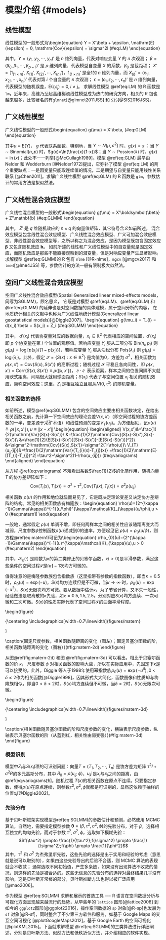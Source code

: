 
# 模型介绍 {#models}

## 线性模型  

线性模型的一般形式为\begin{equation}
Y = X'\beta + \epsilon, \mathrm{E}(\epsilon) = 0, \mathrm{Cov}(\epsilon) = \sigma^2I  (\#eq:LM)
\end{equation}

其中，$Y = (y_1,y_2,\cdots,y_n)'$ 是 $n$ 维列向量，代表对响应变量 $Y$ 的 $n$ 次观测； 
$\beta = (\beta_0,\beta_1,\cdots,\beta_{p-1})'$ 是 $p$ 维列向量，代表模型自变量 $X$ 的系数，$\beta_0$ 是截距项；
$X' = (1_{(1\times n)}',X_{(1)}',X_{(2)}',\cdots,X_{(n)}')$，$1_{(1\times n)}'$ 是全1的 $n$ 维列向量，而 $X_{(i)}' = (x_{1i},x_{2i},\cdots,x_{ni})'$ 代表对第 $i$ 个自变量的 $n$ 次观测；
$\epsilon = (\epsilon_1,\epsilon_2,\cdots,\epsilon_n)'$ 是 $n$ 维列向量，代表模型的随机误差，$\mathrm{E}(\epsilon_i \epsilon_j) = 0, i \ne j$。 
求解线性模型 \@ref(eq:LM) 的 R 函数是 `lm`，近年来，高维乃至超高维稀疏线性模型成为热门的研究方向，相关的 R 包也越来越多，比较著名的有`glmnet`[@glmnet2011JSS] 和 `SIS`[@SIS2016JSS]。


## 广义线性模型

广义线性模型的一般形式\begin{equation}
g(\mu) = X'\beta,  (\#eq:GLM)
\end{equation}

其中$\mu \equiv \mathrm{E}(Y)$， $g$ 代表联系函数，特别地，当 $Y \sim N(\mu,\sigma^2)$ 时，$g(x) = x$ ；当 $Y \sim \mathrm{Binomial}(n,p)$ 时，$g(x)=\ln(\frac{x}{1-x})$；当 $Y \sim \mathrm{Possion}(\lambda)$ 时，$g(x) = \ln(x)$；此处不一一列举[@McCullagh1989]。模型 \@ref(eq:GLM) 最早由 Nelder 和 Wedderburn [@Nelder1972]提出，它弥补了模型 \@ref(eq:LM) 的两个重要缺点：一是因变量只能取连续值的情况，二是期望与自变量只能用线性关系联系 [@Chen2011]。求解广义线性模型 \@ref(eq:GLM) 的 R 函数是 `glm`，参数估计的常用方法是拟似然法。

## 广义线性混合效应模型  

广义线性混合模型的一般形式\begin{equation}
g(\mu) = X'\boldsymbol{\beta} + Z'\mathbf{b}  (\#eq:GLMM)
\end{equation}

其中， $Z'$ 是 $q$ 维随机效应的 $n \times q$ 的向量值矩阵，其它符号含义如前所述。
混合效应模型包含线性混合效应模型、广义线性混合效应模型、广义可加混合效应模型、非线性混合效应模型等，之所以称之为混合效应，是因为模型既包含固定效应 $\boldsymbol{\beta}$ 又包含随机效应 $\mathbf{b}$。 如前所述的线性和广义线性模型中的自变量就是固定效应，而随机效应是那些不能直接观察到的潜变量，但是对响应变量产生显著影响。求解模型 \@ref(eq:GLMM)的 R 包有 `nlme` [@R-nlme]，`mgcv` [@mgcv2017] 和`lme4`[@lme4JSS] 等，参数估计的方法一般有限制极大似然法。

## 空间广义线性混合效应模型

空间广义线性混合效应模型(Spatial Generalized linear mixed-effects models，简写为SGLMM)，顾名思义， 它既是对模型 \@ref(eq:LM)、\@ref(eq:GLM) 和 \@ref(eq:GLMM) 的延伸也是对空间数据的具体建模，属于空间分析的内容， 在地质统计相关的文献中也称为广义线性地统计模型(Generalized linear geostatistical models)[@Diggle2007]。\begin{equation}
g(\mu_i) = T_{i} = d(x_i)'\beta + S(x_i) + Z_i (\#eq:SGLMM)
\end{equation}

其中， $d'(x_i)$ 代表协变量对应的数据向量，$x_i \in \mathbb{R}^2$ 代表相应的空间位置，$d'(x_i)$ 即 $p$ 个协变量在第 $i$ 个位置的观察值。若响应变量 $Y_i$ 服从二项分布 $\mathrm{Bin}(n_i,p_i)$ 则 $g(\mu_i) = \log[p(x_i)/\{1-p(x_i)\}]$，若响应变量 $Y_i$ 服从泊松分布 $\mathrm{Pois}(\lambda_i)$ 则 $g(\mu_i) = \log(\lambda_i)$。此外，假定 $\mathcal{S} = \{S(x): x \in \mathbb{R}^2\}$ 是均值为0，方差为 $\sigma^2$，相关函数为 $\rho(x,x') = \mathrm{Cov}\{S(x),S(x')\}$ 的高斯过程；随机过程 $\mathcal{S}$ 平稳且各向同性，即 $\rho(x,x') = \mathrm{Corr}\{S(x),S(x')\} \equiv \rho(\|x,x'\|)$，$\|\cdot\|$ 表示距离，样本之间的位置间隔不大就用欧式距离，间隔很大就用球面距离；$S(x_i)$ 代表了与空间位置 $x_i$ 相关的随机效应，简称空间效应；这里，$Z_i$ 是相互独立且服从$N(0,\tau^2)$ 的随机变量。

### 相关函数的选择

如前所述，模型\@ref(eq:SGLMM) 包含的空间效应主要由相关函数决定，在给出相关函数之前，先计算一下空间效应的理论变差$V(x,x')$（即空间过程的协方差函数的一半，变差源于采矿术语）和线性预测的变差$V_{T}(u_{ij})$。为方便起见，记$\rho(u) \triangleq \rho(\|x,x'\|),u \equiv \|x-x'\|$ \begin{equation}
\begin{aligned}
V(x,x')&=\frac{1}{2}\mathrm{Var}\{S(x)-S(x')\}\\
&=\frac{1}{2}\mathrm{Cov}(S(x)-S(x'),S(x)-S(x'))\\
&=\frac{1}{2}\{E[S(x)-S(x')][S(x)-S(x')]-[E(S(x)-S(x'))]^2\}\\
&=\sigma^2-\mathrm{Cov}(S(x),S(x'))=\sigma^2\{1-\rho(u)\}\\
V_{T}(u_{ij})&=\frac{1}{2}\mathrm{Var}\{T_{i}(x)-T_{j}(x)\}
=\frac{1}{2}\mathrm{E}[(T_{i}-T_{j})^2]=\tau^2+\sigma^2(1-\rho(u_{ij})) (\#eq:variograms)
\end{aligned}
\end{equation}

从方程 \@ref(eq:variograms) 不难看出系数$\frac{1}{2}$的化简作用，随机向量 $T$ 的协方差矩阵如下：$$\mathrm{Cov}(T_{i}(x),T_{i}(x)) = \sigma^2+\tau^2, \mathrm{Cov}(T_{i}(x),T_{j}(x))=\sigma^2\rho(u_{ij})$$

相关函数 $\rho(u)$ 的作用和地位就显而易见了，它是既决定理论变差又决定协方差矩阵的结构。常见的相关函数族有梅隆族：\begin{equation}
\rho(u)=\{2^{\kappa -1}\Gamma(\kappa)\}^{-1}(u/\phi)^{\kappa}\mathcal{K}_{\kappa}(u/\phi),u > 0 (\#eq:matern1)
\end{equation}

一般地，通常假定 $\rho(u)$ 单调不增，即任何两样本之间的相关性应该随距离变大而减弱，尺度参数$\phi$控制函数$\rho(u)$递减到0的速率，方便起见记 $\rho(u) = \rho_{0}(u/\phi)$，则方程\@ref(eq:matern1)可记为\begin{equation}
\rho_{0}(u)=\{2^{\kappa -1}\Gamma(\kappa)\}^{-1}(u)^{\kappa}\mathcal{K}_{\kappa}(u),u > 0 (\#eq:matern2)
\end{equation}

其中，$\mathcal{K}_{\kappa}(\cdot)$ 是阶数为$\kappa$的第二类修正的贝塞尔函数，$\kappa(>0)$是平滑参数，满足这些条件的空间过程$\mathcal{S}$是$\lceil\kappa\rceil-1$次均方可微的。

值得注意的是梅隆参数族包含指数族（这里指带有参数的指数函数），即当$\kappa=0.5$时，$\rho_{0}(u)=\exp(-u)$，$S(x)$均方连续但是不可微，当$\kappa \to \infty$ 时，$\rho_{0}(u)=\exp(-u^2)$，$S(x)$无限次均方可微。要从数据中估计$\kappa$，为了节省计算，又不失一般性，经验做法是取离散的$\kappa$先验，如$\kappa=0.5,1.5,2.5$，分别对应$S(x)$均方连续、一次可微和二次可微。$S(x)$的性质实际代表了空间过程$\mathcal{S}$的曲面平滑程度。

\begin{figure}

{\centering \includegraphics[width=0.7\linewidth]{figures/matern} 

}

\caption{固定尺度参数，相关函数随距离的变化（图左）；固定贝塞尔函数的阶，相关函数随距离的变化（图右）}(\#fig:matern-2d)
\end{figure}

从图\@ref(fig:matern-2d) 和图 \@ref(fig:matern-3d) 可以看出，相比于贝塞尔函数的阶 $\kappa$， 尺度参数 $\phi$ 对相关函数的影响大些，所以在实际应用中，先固定下$\kappa$是可以接受的。此外，Diggle 等人于1998年使用幂指数族$\rho_{0}(u)=\exp(-u^{\delta}), 0 < \delta \leq 2$作为相关函数[@Diggle1998]，因其形式大大简化，函数图像和性质却与梅隆族相似，即当$0<\delta<2$时，$S(x)$均方连续但不可微，当$\delta=2$时，$S(x)$无限次可微。

\begin{figure}

{\centering \includegraphics[width=0.7\linewidth]{figures/matern-3d} 

}

\caption{相关函数随贝塞尔函数的阶和尺度参数的变化，横轴表示尺度参数，纵轴表示贝塞尔函数的阶（从蓝到红，相关性由弱变强）}(\#fig:matern-3d)
\end{figure}

### 模型识别

模型中$Z_{i}$与$S(x_i)$项的可识别问题：向量$T=(T_1,T_2,\cdots,T_n)$ 是协方差为矩阵 $\tau^2I+\sigma^2R$的多元高斯分布，其中 $R_{ij}=\rho(u_{ij};\phi)$，$u_ij$ 是$x_i$与$x_j$之间的距离，由\@ref(eq:variograms)知，随机过程 $T(x)$的相关函数在原点不连续。只要指定参数，使得$\rho(u)$在原点连续，则参数$\tau^2,\sigma^2,\phi$就都是可识别的，显然这依赖于抽样的位置$x_i$[@Diggle2002]。

### 先验分布

基于贝叶斯框架实现模型\@ref(eq:SGLMM)的参数估计和预测，必然使用 MCMC 算法，自然地，需要指定模型参数 $\bm{\theta} = (\beta,\tau^2,\sigma^2,\phi)$的先验分布，对于 $\beta$，选择相互独立的均匀先验，而对于参数 $\tau^2,\sigma^2,\phi$，选取如下模糊先验：
$$f(\tau^2) \propto \frac{1}{\tau^2};f(\sigma^2) \propto \frac{1}{\sigma^2};f(\phi) \propto \frac{1}{\phi^2}$$
其中，$\tau^2$ 和 $\sigma^2$ 为杰弗里斯先验，这些先验的选择是出于实用和经验的考虑（意思就是说可以取别的），如果由这些先验导出的后验不合适，则 MCMC 算法的表现就会不收敛； 通常选取不同初始值，产生多条链，如果没有出现算法不收敛的情况，则这样的先验是被合适的。这些无信息的先验分布的选择对最终结果几乎没有影响，这是贝叶斯非常棒的部分，贝叶斯推断方法也得以被广泛应用[@mao2006]。

作为模型 \@ref(eq:SGLMM) 求解和展示的首选工具 --- R 语言在空间数据分析与可视化方面呈现越来越流行的趋势，从早些年的 `lattice` 图形[@lattice2008] 到如今的 `ggplot2`图形[@ggplot22016]，操作空间数据的 `sp` 对象[@R-sp]也发展为 `sf` 对象[@R-sf]，同时整合了不少第三方软件和服务，如基于 Google Maps 的交互空间可视化 [@plotGoogleMaps2012]，基于 Google Earth 的空间可视化 [@plotKML2015]。下面就求解模型 \@ref(eq:SGLMM)的三类算法进行详细阐述，分别是贝叶斯方法、似然方法和低秩近似方法，并介绍相应的软件实现。
